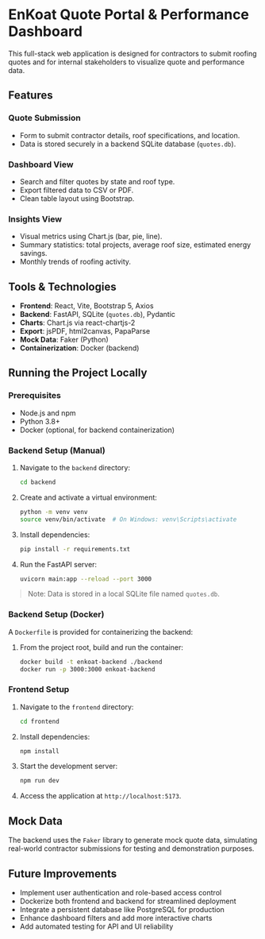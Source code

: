 # EnKoat Quote Portal & Performance Dashboard

This full-stack web application is designed for contractors to submit roofing quotes and for internal stakeholders to visualize quote and performance data.

## Features

### Quote Submission
- Form to submit contractor details, roof specifications, and location.
- Data is stored securely in a backend SQLite database (`quotes.db`).

### Dashboard View
- Search and filter quotes by state and roof type.
- Export filtered data to CSV or PDF.
- Clean table layout using Bootstrap.

### Insights View
- Visual metrics using Chart.js (bar, pie, line).
- Summary statistics: total projects, average roof size, estimated energy savings.
- Monthly trends of roofing activity.

## Tools & Technologies

- **Frontend**: React, Vite, Bootstrap 5, Axios  
- **Backend**: FastAPI, SQLite (`quotes.db`), Pydantic  
- **Charts**: Chart.js via react-chartjs-2  
- **Export**: jsPDF, html2canvas, PapaParse  
- **Mock Data**: Faker (Python)  
- **Containerization**: Docker (backend)

## Running the Project Locally

### Prerequisites

- Node.js and npm  
- Python 3.8+  
- Docker (optional, for backend containerization)

### Backend Setup (Manual)

1. Navigate to the `backend` directory:
   ```bash
   cd backend
   ```

2. Create and activate a virtual environment:
   ```bash
   python -m venv venv
   source venv/bin/activate  # On Windows: venv\Scripts\activate
   ```

3. Install dependencies:
   ```bash
   pip install -r requirements.txt
   ```

4. Run the FastAPI server:
   ```bash
   uvicorn main:app --reload --port 3000
   ```

> Note: Data is stored in a local SQLite file named `quotes.db`.

### Backend Setup (Docker)

A `Dockerfile` is provided for containerizing the backend:

1. From the project root, build and run the container:
   ```bash
   docker build -t enkoat-backend ./backend
   docker run -p 3000:3000 enkoat-backend
   ```

### Frontend Setup

1. Navigate to the `frontend` directory:
   ```bash
   cd frontend
   ```

2. Install dependencies:
   ```bash
   npm install
   ```

3. Start the development server:
   ```bash
   npm run dev
   ```

4. Access the application at `http://localhost:5173`.

## Mock Data

The backend uses the `Faker` library to generate mock quote data, simulating real-world contractor submissions for testing and demonstration purposes.

## Future Improvements

- Implement user authentication and role-based access control  
- Dockerize both frontend and backend for streamlined deployment  
- Integrate a persistent database like PostgreSQL for production  
- Enhance dashboard filters and add more interactive charts  
- Add automated testing for API and UI reliability
